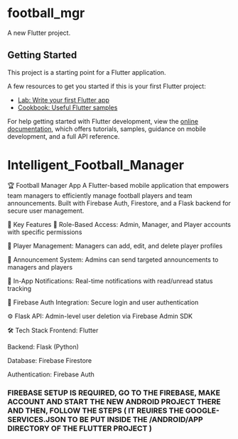 # football_mgr

A new Flutter project.

## Getting Started

This project is a starting point for a Flutter application.

A few resources to get you started if this is your first Flutter project:

- [Lab: Write your first Flutter app](https://docs.flutter.dev/get-started/codelab)
- [Cookbook: Useful Flutter samples](https://docs.flutter.dev/cookbook)

For help getting started with Flutter development, view the
[online documentation](https://docs.flutter.dev/), which offers tutorials,
samples, guidance on mobile development, and a full API reference.

# Intelligent_Football_Manager
🏆 Football Manager App
A Flutter-based mobile application that empowers team managers to efficiently manage football players and team announcements. Built with Firebase Auth, Firestore, and a Flask backend for secure user management.

🔧 Key Features
👤 Role-Based Access: Admin, Manager, and Player accounts with specific permissions

📝 Player Management: Managers can add, edit, and delete player profiles

📢 Announcement System: Admins can send targeted announcements to managers and players

🔔 In-App Notifications: Real-time notifications with read/unread status tracking

🔐 Firebase Auth Integration: Secure login and user authentication

⚙️ Flask API: Admin-level user deletion via Firebase Admin SDK

🛠️ Tech Stack
Frontend: Flutter

Backend: Flask (Python)

Database: Firebase Firestore

Authentication: Firebase Auth

### FIREBASE SETUP IS REQUIRED, GO TO THE FIREBASE, MAKE ACCOUNT AND START THE NEW ANDROID PROJECT THERE AND THEN, FOLLOW THE STEPS ( IT REUIRES THE GOOGLE-SERVICES.JSON TO BE PUT INSIDE THE /ANDROID/APP DIRECTORY OF THE FLUTTER PROJECT )
